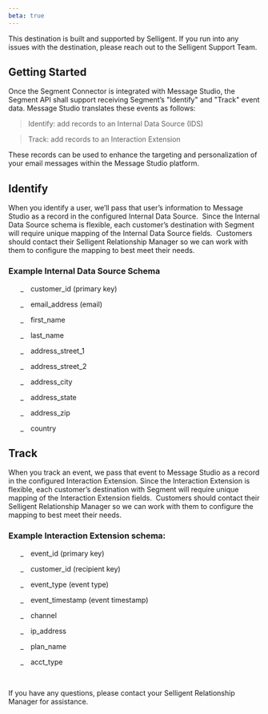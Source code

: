 ```yaml
---
beta: true
---
```


This destination is built and supported by Selligent. If you run into any issues with the destination, please reach out to the Selligent Support Team.

## Getting Started

Once the Segment Connector is integrated with Message Studio,
the Segment API shall support receiving Segment’s &quot;Identify&quot; and
&quot;Track&quot; event data. Message Studio translates these events as follows:</p>


>Identify: add records to an Internal Data Source (IDS)

>Track: add records to an Interaction Extension

These records can be used to enhance the targeting and
personalization of your email messages within the Message Studio platform.</p>


## Identify

When you identify a user, we’ll pass that user’s information to
Message Studio as a record in the configured Internal Data Source.&nbsp; Since
the Internal Data Source schema is flexible, each customer’s destination with
Segment will require unique mapping of the Internal Data Source fields.&nbsp;
Customers should contact their Selligent Relationship Manager so we can work
with them to configure the mapping to best meet their needs.


### Example Internal Data Source Schema

<p class=MsoNormal style='margin-left:.5in;text-indent:-.25in'>_<span
style='font:7.0pt "Times New Roman"'>&nbsp;&nbsp;&nbsp;&nbsp;&nbsp; </span>customer_id
(primary key)</p>

<p class=MsoNormal style='margin-left:.5in;text-indent:-.25in'>_<span
style='font:7.0pt "Times New Roman"'>&nbsp;&nbsp;&nbsp;&nbsp;&nbsp; </span>email_address
(email)</p>

<p class=MsoNormal style='margin-left:.5in;text-indent:-.25in'>_<span
style='font:7.0pt "Times New Roman"'>&nbsp;&nbsp;&nbsp;&nbsp;&nbsp; </span>first_name</p>

<p class=MsoNormal style='margin-left:.5in;text-indent:-.25in'>_<span
style='font:7.0pt "Times New Roman"'>&nbsp;&nbsp;&nbsp;&nbsp;&nbsp; </span>last_name</p>

<p class=MsoNormal style='margin-left:.5in;text-indent:-.25in'>_<span
style='font:7.0pt "Times New Roman"'>&nbsp;&nbsp;&nbsp;&nbsp;&nbsp; </span>address_street_1</p>

<p class=MsoNormal style='margin-left:.5in;text-indent:-.25in'>_<span
style='font:7.0pt "Times New Roman"'>&nbsp;&nbsp;&nbsp;&nbsp;&nbsp; </span>address_street_2</p>

<p class=MsoNormal style='margin-left:.5in;text-indent:-.25in'>_<span
style='font:7.0pt "Times New Roman"'>&nbsp;&nbsp;&nbsp;&nbsp;&nbsp; </span>address_city</p>

<p class=MsoNormal style='margin-left:.5in;text-indent:-.25in'>_<span
style='font:7.0pt "Times New Roman"'>&nbsp;&nbsp;&nbsp;&nbsp;&nbsp; </span>address_state</p>

<p class=MsoNormal style='margin-left:.5in;text-indent:-.25in'>_<span
style='font:7.0pt "Times New Roman"'>&nbsp;&nbsp;&nbsp;&nbsp;&nbsp; </span>address_zip</p>

<p class=MsoNormal style='margin-left:.5in;text-indent:-.25in'>_<span
style='font:7.0pt "Times New Roman"'>&nbsp;&nbsp;&nbsp;&nbsp;&nbsp; </span>country</p>


## Track

When you track an event, we pass that event to Message Studio
as a record in the configured Interaction Extension. Since the Interaction
Extension is flexible, each customer’s destination with Segment will require
unique mapping of the Interaction Extension fields.&nbsp; Customers should
contact their Selligent Relationship Manager so we can work with them to
configure the mapping to best meet their needs.

### Example Interaction Extension schema:

<p class=MsoNormal style='margin-left:.5in;text-indent:-.25in'>_<span
style='font:7.0pt "Times New Roman"'>&nbsp;&nbsp;&nbsp;&nbsp;&nbsp; </span>event_id
(primary key)</p>

<p class=MsoNormal style='margin-left:.5in;text-indent:-.25in'>_<span
style='font:7.0pt "Times New Roman"'>&nbsp;&nbsp;&nbsp;&nbsp;&nbsp; </span>customer_id
(recipient key)</p>

<p class=MsoNormal style='margin-left:.5in;text-indent:-.25in'>_<span
style='font:7.0pt "Times New Roman"'>&nbsp;&nbsp;&nbsp;&nbsp;&nbsp; </span>event_type
(event type)</p>

<p class=MsoNormal style='margin-left:.5in;text-indent:-.25in'>_<span
style='font:7.0pt "Times New Roman"'>&nbsp;&nbsp;&nbsp;&nbsp;&nbsp; </span>event_timestamp
(event timestamp)</p>

<p class=MsoNormal style='margin-left:.5in;text-indent:-.25in'>_<span
style='font:7.0pt "Times New Roman"'>&nbsp;&nbsp;&nbsp;&nbsp;&nbsp; </span>channel</p>

<p class=MsoNormal style='margin-left:.5in;text-indent:-.25in'>_<span
style='font:7.0pt "Times New Roman"'>&nbsp;&nbsp;&nbsp;&nbsp;&nbsp; </span>ip_address</p>

<p class=MsoNormal style='margin-left:.5in;text-indent:-.25in'>_<span
style='font:7.0pt "Times New Roman"'>&nbsp;&nbsp;&nbsp;&nbsp;&nbsp; </span>plan_name</p>

<p class=MsoNormal style='margin-left:.5in;text-indent:-.25in'>_<span
style='font:7.0pt "Times New Roman"'>&nbsp;&nbsp;&nbsp;&nbsp;&nbsp; </span>acct_type</p>

<p class=MsoNormal style='margin-top:10.0pt'><a name=h.gpdttka362f6></a>&nbsp;</p>

<p class=MsoNormal style='margin-top:10.0pt'>If you have any questions, please
contact your Selligent Relationship Manager for assistance.</p>

